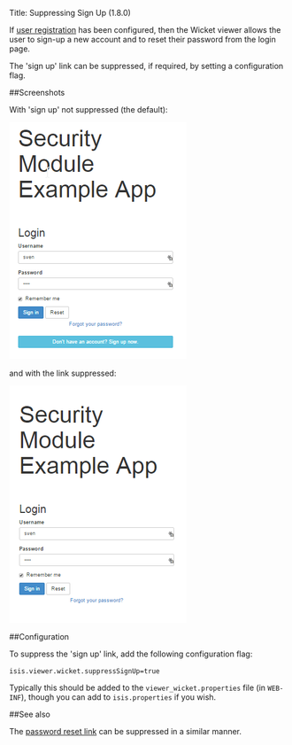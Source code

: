 Title: Suppressing Sign Up (1.8.0)

[//]: # (content copied to _user-guide_xxx)

If [user registration](./user-registration.html) has been configured, then the Wicket viewer allows the user to
sign-up a new account and to reset their password from the login page.

The 'sign up' link can be suppressed, if required, by setting a configuration flag.

##Screenshots

With 'sign up' not suppressed (the default):

![](images/login-page-default.png)

and with the link suppressed:

![](images/login-page-suppress-sign-up.png)

##Configuration

To suppress the 'sign up' link, add the following configuration flag:

    isis.viewer.wicket.suppressSignUp=true

Typically this should be added to the `viewer_wicket.properties` file (in `WEB-INF`), though you can add to `isis.properties` if you wish.

##See also

The [password reset link](./suppressing-password-reset.html) can be suppressed in a similar manner.
